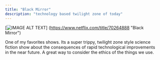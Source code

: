 ```yaml
---
title: "Black Mirror"
description: "technology based twilight zone of today"
---
```



[![IMAGE ALT TEXT](https://pmcvariety.files.wordpress.com/2017/08/black-mirror-logo.jpg?w=1000&h=563&crop=1)] (https://www.netflix.com/title/70264888 "Black Mirror")

One of my favorites shows. Its a super trippy, twilight zone style science fiction show about the consequences of rapid technological improvements in the near future. A great way to consider the ethics of the things we use.
